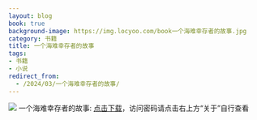 ```yaml
---
layout: blog
book: true
background-image: https://img.locyoo.com/book一个海难幸存者的故事.jpg
category: 书籍
title: 一个海难幸存者的故事
tags:
- 书籍
- 小说
redirect_from:
  - /2024/03/一个海难幸存者的故事/
---
```

![](https://img.locyoo.com/book一个海难幸存者的故事.jpg)
一个海难幸存者的故事: <a name = "ref1" href="https://url18.ctfile.com/f/50983618-1253394553-37bdaf?p=3619">点击下载</a>，访问密码请点击右上方“关于”自行查看